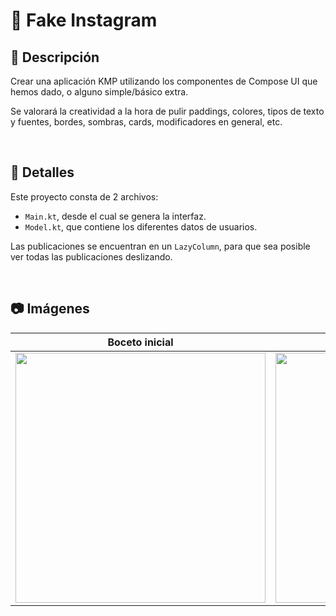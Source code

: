 # 📲 Fake Instagram
## 📝 Descripción
Crear una aplicación KMP utilizando los componentes de Compose UI que hemos dado, o alguno simple/básico extra.

Se valorará la creatividad a la hora de pulir paddings, colores, tipos de texto y fuentes, bordes, sombras, cards, modificadores en general, etc.

<br>

## 📂 Detalles
Este proyecto consta de 2 archivos:
- `Main.kt`, desde el cual se genera la interfaz.
- `Model.kt`, que contiene los diferentes datos de usuarios.

Las publicaciones se encuentran en un `LazyColumn`, para que sea posible ver todas las publicaciones deslizando.

<br>

## 📷 Imágenes
| Boceto inicial | Resultado |
| -------------- | --------------- |
| <img src="https://github.com/user-attachments/assets/455a7264-ca43-4741-96d3-767765a711a6" width="400"> | <img src="https://github.com/user-attachments/assets/666d2d57-2429-4f30-a932-fa879e73a5f6" width="400"> |
